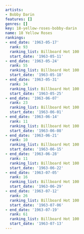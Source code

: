 ```yaml
---
artists:
- Bobby Darin
features: []
genres: []
key: 18-yellow-roses-bobby-darin
name: 18 Yellow Roses
rankings:
- end_date: '1963-05-17'
  rank: 93
  ranking_list: Billboard Hot 100
  start_date: '1963-05-11'
- end_date: '1963-05-24'
  rank: 55
  ranking_list: Billboard Hot 100
  start_date: '1963-05-18'
- end_date: '1963-05-31'
  rank: 34
  ranking_list: Billboard Hot 100
  start_date: '1963-05-25'
- end_date: '1963-06-07'
  rank: 23
  ranking_list: Billboard Hot 100
  start_date: '1963-06-01'
- end_date: '1963-06-14'
  rank: 11
  ranking_list: Billboard Hot 100
  start_date: '1963-06-08'
- end_date: '1963-06-21'
  rank: 10
  ranking_list: Billboard Hot 100
  start_date: '1963-06-15'
- end_date: '1963-06-28'
  rank: 11
  ranking_list: Billboard Hot 100
  start_date: '1963-06-22'
- end_date: '1963-07-05'
  rank: 16
  ranking_list: Billboard Hot 100
  start_date: '1963-06-29'
- end_date: '1963-07-12'
  rank: 26
  ranking_list: Billboard Hot 100
  start_date: '1963-07-06'
- end_date: '1963-07-19'
  rank: 61
  ranking_list: Billboard Hot 100
  start_date: '1963-07-13'
---
```


